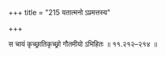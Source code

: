 +++
title = "215 यतात्मनो ऽप्रमत्तस्य"

+++

स चायं कृच्छ्रातिकृच्छ्रो गौतमीयो ऽभिहितः ॥ ११.२१२–२१४ ॥